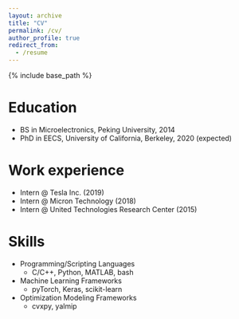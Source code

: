 ```yaml
---
layout: archive
title: "CV"
permalink: /cv/
author_profile: true
redirect_from:
  - /resume
---
```


{% include base_path %}

Education
======
* BS in Microelectronics, Peking University, 2014
* PhD in EECS, University of California, Berkeley, 2020 (expected)

Work experience
======
* Intern @ Tesla Inc. (2019)
* Intern @ Micron Technology (2018)
* Intern @ United Technologies Research Center (2015)
  
Skills
======
* Programming/Scripting Languages
  * C/C++, Python, MATLAB, bash
* Machine Learning Frameworks
  * pyTorch, Keras, scikit-learn
* Optimization Modeling Frameworks
  * cvxpy, yalmip
